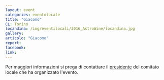 ```yaml
---
layout: event
categories: eventolocale
title: "Giacomo"
CL: Torino
locandina: /img/eventilocali/2016_AstroWine/locandina.jpg
gallery:
articolo: "Giacomo"
report:
facebook: 
link: 
---
```


Per maggiori informazioni si prega di contattare il [presidente](/comitatilocali/) del comitato locale che ha organizzato l'evento.

